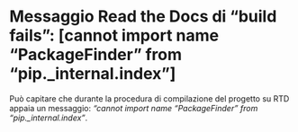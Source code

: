 # Messaggio Read the Docs di “build fails”: [cannot import name “PackageFinder” from “pip._internal.index”]

Può capitare che durante la procedura di compilazione del progetto su RTD appaia un messaggio: *“cannot import name “PackageFinder” from “pip._internal.index”*.
